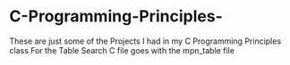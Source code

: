 # C-Programming-Principles-
These are just some of the Projects I had in my C Programming Principles class 
For the Table Search C file goes with the mpn_table file 
